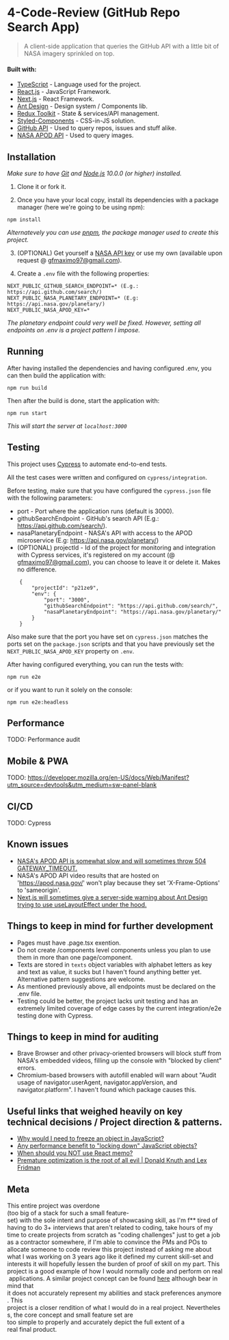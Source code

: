 # 4-Code-Review (GitHub Repo Search App)

> A client-side application that queries the GitHub API with a little bit of NASA imagery sprinkled on top.

#### Built with:

-   [TypeScript](https://www.typescriptlang.org/) - Language used for the project.
-   [React.js](https://nodejs.org/en/) - JavaScript Framework.
-   [Next.js](https://nextjs.org/) - React Framework.
-   [Ant Design](https://ant.design/) - Design system / Components lib.
-   [Redux Toolkit](https://redux-toolkit.js.org/) - State & services/API management.
-   [Styled-Components](https://styled-components.com/) - CSS-in-JS solution.
-   [GitHub API](https://docs.github.com/en/rest) - Used to query repos, issues and stuff alike.
-   [NASA APOD API](https://github.com/nasa/apod-api) - Used to query images.

## Installation

_Make sure to have [Git](https://git-scm.com/) and [Node.js](https://nodejs.org/) 10.0.0 (or higher) installed._

1. Clone it or fork it.

2. Once you have your local copy, install its dependencies with a package manager (here we're going to be using npm):

```
npm install
```

_Alternatevely you can use [pnpm](https://pnpm.io/), the package manager used to create this project._

3. (OPTIONAL) Get yourself a [NASA API key](https://api.nasa.gov/) or use my own (available upon request @ gfmaximo97@gmail.com).

4. Create a `.env` file with the following properties:

```
NEXT_PUBLIC_GITHUB_SEARCH_ENDPOINT=* (E.g.: https://api.github.com/search/)
NEXT_PUBLIC_NASA_PLANETARY_ENDPOINT=* (E.g: https://api.nasa.gov/planetary/)
NEXT_PUBLIC_NASA_APOD_KEY=*
```

_The planetary endpoint could very well be fixed. However, setting all endpoints on .env is a project pattern I impose._

## Running

After having installed the dependencies and having configured .env, you can then build the application with:

```
npm run build
```

Then after the build is done, start the application with:

```
npm run start
```

_This will start the server at `localhost:3000`_

## Testing

This project uses [Cypress](https://www.cypress.io/) to automate end-to-end tests.

All the test cases were written and configured on `cypress/integration`.

Before testing, make sure that you have configured the `cypress.json` file with the following parameters:

-   port - Port where the application runs (default is 3000).
-   githubSearchEndpoint - GitHub's search API (E.g.: https://api.github.com/search/).
-   nasaPlanetaryEndpoint - NASA's API with access to the APOD microservice (E.g: https://api.nasa.gov/planetary/)
-   (OPTIONAL) projectId - Id of the project for monitoring and integration with Cypress services, it's registered on my account (@ gfmaximo97@gmail.com), you can choose to leave it or delete it. Makes no difference.

```
    {
        "projectId": "p21ze9",
        "env": {
            "port": "3000",
            "githubSearchEndpoint": "https://api.github.com/search/",
            "nasaPlanetaryEndpoint": "https://api.nasa.gov/planetary/"
        }
    }
```

Also make sure that the port you have set on `cypress.json` matches the ports set on the `package.json` scripts and that you have previously set the `NEXT_PUBLIC_NASA_APOD_KEY` property on `.env`.

After having configured everything, you can run the tests with:

```
npm run e2e
```

or if you want to run it solely on the console:

```
npm run e2e:headless
```

## Performance

TODO: Performance audit

## Mobile & PWA

TODO: https://developer.mozilla.org/en-US/docs/Web/Manifest?utm_source=devtools&utm_medium=sw-panel-blank

## CI/CD

TODO: Cypress

## Known issues

-   [NASA's APOD API is somewhat slow and will sometimes throw 504 GATEWAY_TIMEOUT.](https://github.com/nasa/apod-api#api-reliability)
-   NASA's APOD API video results that are hosted on 'https://apod.nasa.gov/' won't play because they set 'X-Frame-Options' to 'sameorigin'.
-   [Next.js will sometimes give a server-side warning about Ant Design trying to use useLayoutEffect under the hood.](https://github.com/ant-design/ant-design/issues/30396)

## Things to keep in mind for further development

-   Pages must have .page.tsx exention.
-   Do not create /components level components unless you plan to use them in more than one page/component.
-   Texts are stored in `texts` object variables with alphabet letters as key and text as value, it sucks but I haven't found anything better yet. Alternative pattern suggestions are welcome.
-   As mentioned previously above, all endpoints must be declared on the .env file.
-   Testing could be better, the project lacks unit testing and has an extremely limited coverage of edge cases by the current integration/e2e testing done with Cypress.

## Things to keep in mind for auditing

-   Brave Browser and other privacy-oriented browsers will block stuff from NASA's embedded videos, filling up the console with "blocked by client" errors.
-   Chromium-based browsers with autofill enabled will warn about "Audit usage of navigator.userAgent, navigator.appVersion, and navigator.platform". I haven't found which package causes this.

## Useful links that weighed heavily on key technical decisions / Project direction & patterns.

-   [Why would I need to freeze an object in JavaScript?](https://stackoverflow.com/q/14791302/10088643)
-   [Any performance benefit to "locking down" JavaScript objects?](https://stackoverflow.com/q/8435080/10088643)
-   [When should you NOT use React memo?](https://stackoverflow.com/questions/53074551/when-should-you-not-use-react-memo)
-   [Premature optimization is the root of all evil | Donald Knuth and Lex Fridman
    ](https://youtu.be/74RdET79q40)

## Meta

This entire project was overdone (too big of a stack for such a small feature-set) with the sole intent and purpose of showcasing skill, as I'm f\*\* tired of having to do 3+ interviews that aren't related to coding, take hours of my time to create projects from scratch as "coding challenges" just to get a job as a contractor somewhere, if I'm able to convince the PMs and POs to allocate someone to code review this project instead of asking me about what I was working on 3 years ago like it defined my current skill-set and interests it will hopefully lessen the burden of proof of skill on my part.
This project is a good example of how I would normally code and perform on real applications.
A similar project concept can be found [here](https://github.com/GoldenMaximo/Github-User-Query) although bear in mind that it does not accurately represent my abilities and stack preferences anymore.
This project is a closer rendition of what I would do in a real project. Nevertheless, the core concept and small feature set are too simple to properly and accurately depict the full extent of a real final product.
